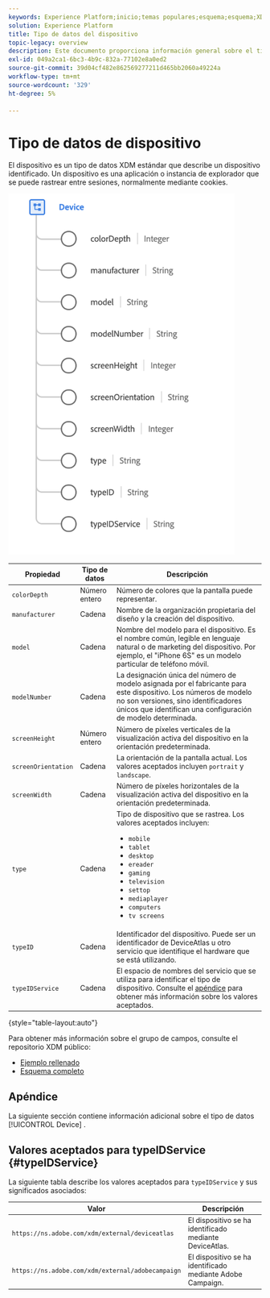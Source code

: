 ```yaml
---
keywords: Experience Platform;inicio;temas populares;esquema;esquema;XDM;campos;esquemas;esquemas;dispositivo;tipo de datos;tipo de datos;tipo de datos;
solution: Experience Platform
title: Tipo de datos del dispositivo
topic-legacy: overview
description: Este documento proporciona información general sobre el tipo de datos Device XDM .
exl-id: 049a2ca1-6bc3-4b9c-832a-77102e8a0ed2
source-git-commit: 39d04cf482e862569277211d465bb2060a49224a
workflow-type: tm+mt
source-wordcount: '329'
ht-degree: 5%

---
```


#  Tipo de datos de dispositivo

 El dispositivo es un tipo de datos XDM estándar que describe un dispositivo identificado. Un dispositivo es una aplicación o instancia de explorador que se puede rastrear entre sesiones, normalmente mediante cookies.

<img src="../images/data-types/device.png" width="450" /><br />

| Propiedad | Tipo de datos | Descripción |
| --- | --- | --- |
| `colorDepth` | Número entero | Número de colores que la pantalla puede representar. |
| `manufacturer` | Cadena | Nombre de la organización propietaria del diseño y la creación del dispositivo. |
| `model` | Cadena | Nombre del modelo para el dispositivo. Es el nombre común, legible en lenguaje natural o de marketing del dispositivo. Por ejemplo, el &quot;iPhone 6S&quot; es un modelo particular de teléfono móvil. |
| `modelNumber` | Cadena | La designación única del número de modelo asignada por el fabricante para este dispositivo. Los números de modelo no son versiones, sino identificadores únicos que identifican una configuración de modelo determinada. |
| `screenHeight` | Número entero | Número de píxeles verticales de la visualización activa del dispositivo en la orientación predeterminada. |
| `screenOrientation` | Cadena | La orientación de la pantalla actual. Los valores aceptados incluyen `portrait` y `landscape`. |
| `screenWidth` | Cadena | Número de píxeles horizontales de la visualización activa del dispositivo en la orientación predeterminada. |
| `type` | Cadena | Tipo de dispositivo que se rastrea. Los valores aceptados incluyen: <ul><li>`mobile`</li><li>`tablet`</li><li>`desktop`</li><li>`ereader`</li><li>`gaming`</li><li>`television`</li><li>`settop`</li><li>`mediaplayer`</li><li>`computers`</li><li>`tv screens`</li></ul> |
| `typeID` | Cadena | Identificador del dispositivo. Puede ser un identificador de DeviceAtlas u otro servicio que identifique el hardware que se está utilizando. |
| `typeIDService` | Cadena | El espacio de nombres del servicio que se utiliza para identificar el tipo de dispositivo. Consulte el [apéndice](#typeIDService) para obtener más información sobre los valores aceptados. |

{style=&quot;table-layout:auto&quot;}

Para obtener más información sobre el grupo de campos, consulte el repositorio XDM público:

* [Ejemplo rellenado](https://github.com/adobe/xdm/blob/master/components/datatypes/device.example.1.json)
* [Esquema completo](https://github.com/adobe/xdm/blob/master/components/datatypes/device.schema.json)

## Apéndice

La siguiente sección contiene información adicional sobre el tipo de datos [!UICONTROL Device] .

## Valores aceptados para typeIDService {#typeIDService}

La siguiente tabla describe los valores aceptados para `typeIDService` y sus significados asociados:

| Valor | Descripción |
| --- | --- |
| `https://ns.adobe.com/xdm/external/deviceatlas` | El dispositivo se ha identificado mediante DeviceAtlas. |
| `https://ns.adobe.com/xdm/external/adobecampaign` | El dispositivo se ha identificado mediante Adobe Campaign. |
